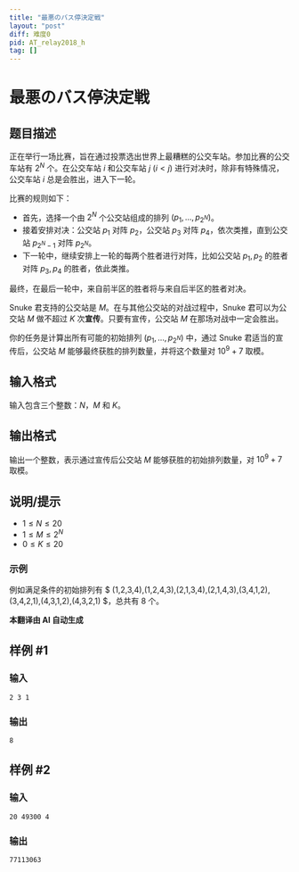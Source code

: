 ```yaml
---
title: "最悪のバス停決定戦"
layout: "post"
diff: 难度0
pid: AT_relay2018_h
tag: []
---
```


# 最悪のバス停決定戦

## 题目描述

正在举行一场比赛，旨在通过投票选出世界上最糟糕的公交车站。参加比赛的公交车站有 $2^N$ 个。在公交车站 $i$ 和公交车站 $j$ ($i < j$) 进行对决时，除非有特殊情况，公交车站 $i$ 总是会胜出，进入下一轮。

比赛的规则如下：

- 首先，选择一个由 $2^N$ 个公交站组成的排列 $(p_1, \ldots, p_{2^N})$。
- 接着安排对决：公交站 $p_1$ 对阵 $p_2$，公交站 $p_3$ 对阵 $p_4$，依次类推，直到公交站 $p_{2^N-1}$ 对阵 $p_{2^N}$。
- 下一轮中，继续安排上一轮的每两个胜者进行对阵，比如公交站 $p_1, p_2$ 的胜者对阵 $p_3, p_4$ 的胜者，依此类推。

最终，在最后一轮中，来自前半区的胜者将与来自后半区的胜者对决。

Snuke 君支持的公交站是 $M$。在与其他公交站的对战过程中，Snuke 君可以为公交站 $M$ 做不超过 $K$ 次**宣传**。只要有宣传，公交站 $M$ 在那场对战中一定会胜出。

你的任务是计算出所有可能的初始排列 $(p_1, \ldots, p_{2^N})$ 中，通过 Snuke 君适当的宣传后，公交站 $M$ 能够最终获胜的排列数量，并将这个数量对 $10^9+7$ 取模。

## 输入格式

输入包含三个整数：$N$，$M$ 和 $K$。

## 输出格式

输出一个整数，表示通过宣传后公交站 $M$ 能够获胜的初始排列数量，对 $10^9+7$ 取模。

## 说明/提示

- $1 \le N \le 20$
- $1 \le M \le 2^N$
- $0 \le K \le 20$

### 示例

例如满足条件的初始排列有 $ (1,2,3,4),(1,2,4,3),(2,1,3,4),(2,1,4,3),(3,4,1,2),(3,4,2,1),(4,3,1,2),(4,3,2,1) $，总共有 $8$ 个。

 **本翻译由 AI 自动生成**

## 样例 #1

### 输入

```
2 3 1
```

### 输出

```
8
```

## 样例 #2

### 输入

```
20 49300 4
```

### 输出

```
77113063
```

